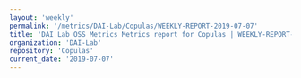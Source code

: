 ```yaml
---
layout: 'weekly'
permalink: '/metrics/DAI-Lab/Copulas/WEEKLY-REPORT-2019-07-07'
title: 'DAI Lab OSS Metrics Metrics report for Copulas | WEEKLY-REPORT-2019-07-07'
organization: 'DAI-Lab'
repository: 'Copulas'
current_date: '2019-07-07'
---
```

